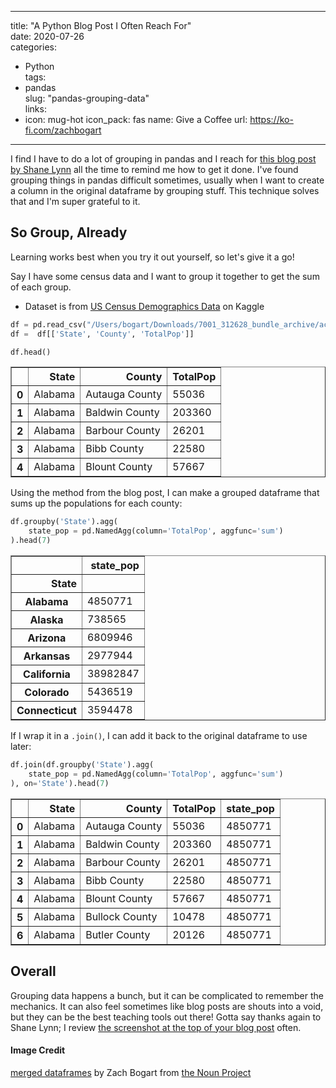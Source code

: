
---
title: "A Python Blog Post I Often Reach For"  
date: 2020-07-26  
categories:  
  - Python  
tags:  
  - pandas  
slug: "pandas-grouping-data"  
links:
- icon: mug-hot
  icon_pack: fas
  name: Give a Coffee
  url: https://ko-fi.com/zachbogart
---

I find I have to do a lot of grouping in pandas and I reach for [this blog post by Shane Lynn](https://www.shanelynn.ie/summarising-aggregation-and-grouping-data-in-python-pandas/) all the  time to remind me how to get it done. I've found grouping things in pandas difficult sometimes, usually when  I want to create a column in the original dataframe by grouping stuff. This technique solves that and I'm super grateful to it.

## So Group, Already
Learning works best when you try it out yourself, so let's give it a go! 

Say I have some  census data and  I want to group it together to get the sum of each group.
  - Dataset is from [US Census Demographics Data](https://www.kaggle.com/muonneutrino/us-census-demographic-data/data) on Kaggle


```python
df = pd.read_csv("/Users/bogart/Downloads/7001_312628_bundle_archive/acs2017_county_data.csv")
df =  df[['State', 'County', 'TotalPop']]
```


```python
df.head()
```




<div>
<style scoped>
    .dataframe tbody tr th:only-of-type {
        vertical-align: middle;
    }

    .dataframe tbody tr th {
        vertical-align: top;
    }

    .dataframe thead th {
        text-align: right;
    }
</style>
<table border="1" class="dataframe">
  <thead>
    <tr style="text-align: right;">
      <th></th>
      <th>State</th>
      <th>County</th>
      <th>TotalPop</th>
    </tr>
  </thead>
  <tbody>
    <tr>
      <th>0</th>
      <td>Alabama</td>
      <td>Autauga County</td>
      <td>55036</td>
    </tr>
    <tr>
      <th>1</th>
      <td>Alabama</td>
      <td>Baldwin County</td>
      <td>203360</td>
    </tr>
    <tr>
      <th>2</th>
      <td>Alabama</td>
      <td>Barbour County</td>
      <td>26201</td>
    </tr>
    <tr>
      <th>3</th>
      <td>Alabama</td>
      <td>Bibb County</td>
      <td>22580</td>
    </tr>
    <tr>
      <th>4</th>
      <td>Alabama</td>
      <td>Blount County</td>
      <td>57667</td>
    </tr>
  </tbody>
</table>
</div>



Using  the method from the blog post, I can make a grouped dataframe that sums up the populations for each county:


```python
df.groupby('State').agg(
    state_pop = pd.NamedAgg(column='TotalPop', aggfunc='sum')
).head(7)
```




<div>
<style scoped>
    .dataframe tbody tr th:only-of-type {
        vertical-align: middle;
    }

    .dataframe tbody tr th {
        vertical-align: top;
    }

    .dataframe thead th {
        text-align: right;
    }
</style>
<table border="1" class="dataframe">
  <thead>
    <tr style="text-align: right;">
      <th></th>
      <th>state_pop</th>
    </tr>
    <tr>
      <th>State</th>
      <th></th>
    </tr>
  </thead>
  <tbody>
    <tr>
      <th>Alabama</th>
      <td>4850771</td>
    </tr>
    <tr>
      <th>Alaska</th>
      <td>738565</td>
    </tr>
    <tr>
      <th>Arizona</th>
      <td>6809946</td>
    </tr>
    <tr>
      <th>Arkansas</th>
      <td>2977944</td>
    </tr>
    <tr>
      <th>California</th>
      <td>38982847</td>
    </tr>
    <tr>
      <th>Colorado</th>
      <td>5436519</td>
    </tr>
    <tr>
      <th>Connecticut</th>
      <td>3594478</td>
    </tr>
  </tbody>
</table>
</div>



If  I wrap it in a `.join()`, I can add it back to the original  dataframe to use later:


```python
df.join(df.groupby('State').agg(
    state_pop = pd.NamedAgg(column='TotalPop', aggfunc='sum')
), on='State').head(7)
```




<div>
<style scoped>
    .dataframe tbody tr th:only-of-type {
        vertical-align: middle;
    }

    .dataframe tbody tr th {
        vertical-align: top;
    }

    .dataframe thead th {
        text-align: right;
    }
</style>
<table border="1" class="dataframe">
  <thead>
    <tr style="text-align: right;">
      <th></th>
      <th>State</th>
      <th>County</th>
      <th>TotalPop</th>
      <th>state_pop</th>
    </tr>
  </thead>
  <tbody>
    <tr>
      <th>0</th>
      <td>Alabama</td>
      <td>Autauga County</td>
      <td>55036</td>
      <td>4850771</td>
    </tr>
    <tr>
      <th>1</th>
      <td>Alabama</td>
      <td>Baldwin County</td>
      <td>203360</td>
      <td>4850771</td>
    </tr>
    <tr>
      <th>2</th>
      <td>Alabama</td>
      <td>Barbour County</td>
      <td>26201</td>
      <td>4850771</td>
    </tr>
    <tr>
      <th>3</th>
      <td>Alabama</td>
      <td>Bibb County</td>
      <td>22580</td>
      <td>4850771</td>
    </tr>
    <tr>
      <th>4</th>
      <td>Alabama</td>
      <td>Blount County</td>
      <td>57667</td>
      <td>4850771</td>
    </tr>
    <tr>
      <th>5</th>
      <td>Alabama</td>
      <td>Bullock County</td>
      <td>10478</td>
      <td>4850771</td>
    </tr>
    <tr>
      <th>6</th>
      <td>Alabama</td>
      <td>Butler County</td>
      <td>20126</td>
      <td>4850771</td>
    </tr>
  </tbody>
</table>
</div>



## Overall

Grouping data happens a bunch,  but it can be complicated to remember  the mechanics. It can also feel sometimes like blog posts  are shouts into a  void, but they can be the best teaching tools out there! Gotta say thanks again to Shane Lynn; I review [the screenshot at the top of your blog post](https://shanelynnwebsite-mid9n9g1q9y8tt.netdna-ssl.com/wp-content/uploads/2019/10/pandas-python-group-by-named-aggregation-update.jpg) often. 

#### Image Credit
[merged dataframes](https://thenounproject.com/search/?q=dataframe&creator=4129988&i=3097973) by Zach Bogart from [the Noun Project](https://thenounproject.com/) 
